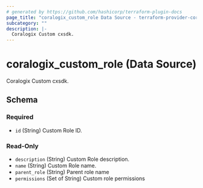 ```yaml
---
# generated by https://github.com/hashicorp/terraform-plugin-docs
page_title: "coralogix_custom_role Data Source - terraform-provider-coralogix"
subcategory: ""
description: |-
  Coralogix Custom cxsdk.
---
```


# coralogix_custom_role (Data Source)

Coralogix Custom cxsdk.



<!-- schema generated by tfplugindocs -->
## Schema

### Required

- `id` (String) Custom Role ID.

### Read-Only

- `description` (String) Custom Role description.
- `name` (String) Custom Role name.
- `parent_role` (String) Parent role name
- `permissions` (Set of String) Custom role permissions
